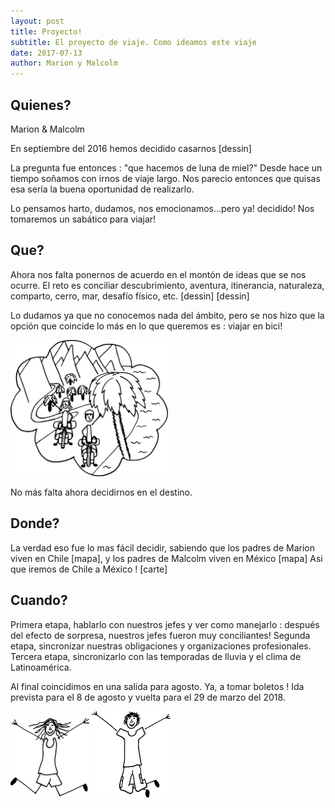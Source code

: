 ```yaml
---
layout: post
title: Proyecto!
subtitle: El proyecto de viaje. Como ideamos este viaje
date: 2017-07-13 
author: Marion y Malcolm
---
```


## Quienes?

Marion & Malcolm


En septiembre del 2016 hemos decidido casarnos
[dessin]

La pregunta fue entonces : "que hacemos de luna de miel?"
Desde hace un tiempo soñamos con irnos de viaje largo. Nos parecio entonces que quisas esa sería la buena oportunidad de realizarlo.

Lo pensamos harto, dudamos, nos emocionamos...pero ya! decidido! Nos tomaremos un sabático para viajar!


## Que?

Ahora nos falta ponernos de acuerdo en el montón de ideas que se nos ocurre.
El reto es conciliar descubrimiento, aventura, itinerancia, naturaleza, comparto, cerro, mar, desafío físico, etc.
[dessin] [dessin]

Lo dudamos ya que no conocemos nada del ámbito, pero se nos hizo que la opción que coincide lo más en lo que queremos es : viajar en bici!

<img src="/img/designs/project/nubeviaje.svg" alt="Drawing" style="width: 50%;"/>

No más falta ahora decidirnos en el destino.

## Donde?

La verdad eso fue lo mas fácil decidir, sabiendo que los padres de Marion viven en Chile [mapa], y los padres de Malcolm viven en México [mapa]
Asi que iremos de Chile a México !
[carte]

## Cuando?

Primera etapa, hablarlo con nuestros jefes y ver como manejarlo : después del efecto de sorpresa, nuestros jefes fueron muy conciliantes!
Segunda etapa, sincronizar nuestras obligaciones y organizaciones profesionales.
Tercera etapa, sincronizarlo con las temporadas de lluvia y el clima de Latinoamérica.

Al final coincidimos en una salida para agosto. Ya, a tomar boletos !
Ida prevista para el 8 de agosto y vuelta para el 29 de marzo del 2018.

<img src="/img/designs/project/marion.svg" alt="Drawing" style="width: 25%;"/>
<img src="/img/designs/project/malcolm.svg" alt="Drawing" style="width: 25%;"/>

